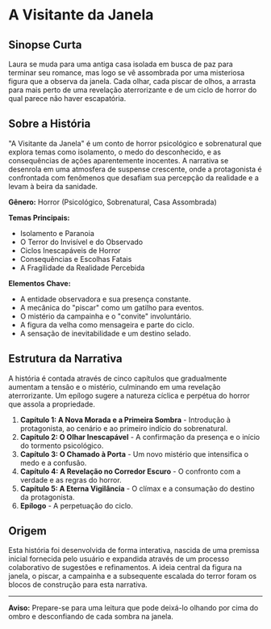# A Visitante da Janela

## Sinopse Curta

Laura se muda para uma antiga casa isolada em busca de paz para terminar seu romance, mas logo se vê assombrada por uma misteriosa figura que a observa da janela. Cada olhar, cada piscar de olhos, a arrasta para mais perto de uma revelação aterrorizante e de um ciclo de horror do qual parece não haver escapatória.

## Sobre a História

"A Visitante da Janela" é um conto de horror psicológico e sobrenatural que explora temas como isolamento, o medo do desconhecido, e as consequências de ações aparentemente inocentes. A narrativa se desenrola em uma atmosfera de suspense crescente, onde a protagonista é confrontada com fenômenos que desafiam sua percepção da realidade e a levam à beira da sanidade.

**Gênero:** Horror (Psicológico, Sobrenatural, Casa Assombrada)

**Temas Principais:**
* Isolamento e Paranoia
* O Terror do Invisível e do Observado
* Ciclos Inescapáveis de Horror
* Consequências e Escolhas Fatais
* A Fragilidade da Realidade Percebida

**Elementos Chave:**
* A entidade observadora e sua presença constante.
* A mecânica do "piscar" como um gatilho para eventos.
* O mistério da campainha e o "convite" involuntário.
* A figura da velha como mensageira e parte do ciclo.
* A sensação de inevitabilidade e um destino selado.

## Estrutura da Narrativa

A história é contada através de cinco capítulos que gradualmente aumentam a tensão e o mistério, culminando em uma revelação aterrorizante. Um epílogo sugere a natureza cíclica e perpétua do horror que assola a propriedade.

1.  **Capítulo 1: A Nova Morada e a Primeira Sombra** - Introdução à protagonista, ao cenário e ao primeiro indício do sobrenatural.
2.  **Capítulo 2: O Olhar Inescapável** - A confirmação da presença e o início do tormento psicológico.
3.  **Capítulo 3: O Chamado à Porta** - Um novo mistério que intensifica o medo e a confusão.
4.  **Capítulo 4: A Revelação no Corredor Escuro** - O confronto com a verdade e as regras do horror.
5.  **Capítulo 5: A Eterna Vigilância** - O clímax e a consumação do destino da protagonista.
6.  **Epílogo** - A perpetuação do ciclo.

## Origem

Esta história foi desenvolvida de forma interativa, nascida de uma premissa inicial fornecida pelo usuário e expandida através de um processo colaborativo de sugestões e refinamentos. A ideia central da figura na janela, o piscar, a campainha e a subsequente escalada do terror foram os blocos de construção para esta narrativa.

---

**Aviso:** Prepare-se para uma leitura que pode deixá-lo olhando por cima do ombro e desconfiando de cada sombra na janela.

